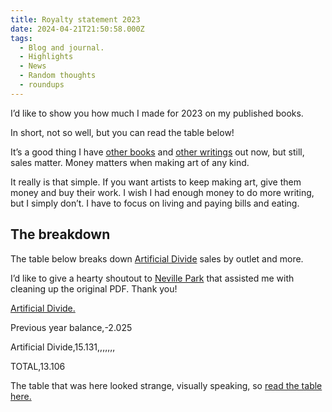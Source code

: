 ```yaml
---
title: Royalty statement 2023
date: 2024-04-21T21:50:58.000Z
tags:
  - Blog and journal.
  - Highlights
  - News
  - Random thoughts
  - roundups
---
```


I’d like to show you how much I made for 2023 on my published books.

In short, not so well, but you can read the table below!

It’s a good thing I have [other books](/books) and [other writings](/writings) out now, but still, sales matter. Money matters when making art of any kind.

It really is that simple. If you want artists to keep making art, give them money and buy their work. I wish I had enough money to do more writing, but I simply don’t. I have to focus on living and paying bills and eating.

## The breakdown

The table below breaks down [Artificial Divide](/posts/4305) sales by outlet and more.

I’d like to give a hearty shoutout to [Neville Park](https://nevillepark.ca/) that assisted me with cleaning up the original PDF. Thank you!

[Artificial Divide.](/posts/4305)

Previous year balance,-2.025

Artificial Divide,15.131,,,,,,,

TOTAL,13.106

The table that was here looked strange, visually speaking, so [read the table here.](/Artificial-Divide-Earnings-breakdown.html)
